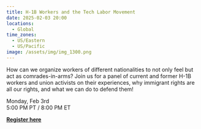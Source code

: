 ```yaml
---
title: H-1B Workers and the Tech Labor Movement
date: 2025-02-03 20:00
locations:
  - Global
time_zones:
  - US/Eastern
  - US/Pacific
image: /assets/img/img_1300.png
---
```

How can we organize workers of different nationalities to not only feel but act as comrades-in-arms? Join us for a panel of current and former H-1B workers and union activists on their experiences, why immigrant rights are all our rights, and what we can do to defend them!

Monday, Feb 3rd\
5:00 PM PT / 8:00 PM ET

**[Register here](bit.ly/twch1b)**
